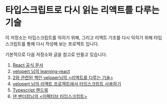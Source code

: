 # 타입스크립트로 다시 읽는 리액트를 다루는 기술

 이 저장소는 타입스크립트를 익히기 위해, 그리고 리액트 기초를 다시 익히기 위해 타입스크립트를 통해 다시 작성해 보는 프로젝트 입니다.

 기본적으로 다음 저장소와 글을 참고로 만들고 있습니다.

1. [React 공식 문서](https://facebook.github.io/react/)
2. [velopert 님의 learning-react](https://github.com/velopert/learning-react)
3. [2와 관련된 책인 veloper님의 <리액트를 다루는 기술>](https://www.aladin.co.kr/shop/wproduct.aspx?ItemId=204819510)
4. [velopert 님의 리액트 프로젝트에서 타입스크립트 사용하기](https://velog.io/@velopert/series/react-with-typescript)
5. [Typescript 핸드북](https://www.typescriptlang.org/ko/docs/handbook/intro.html)
6. [댄 밴더캄님의 <이펙티브 타입스크립트>](https://www.aladin.co.kr/shop/wproduct.aspx?ItemId=273193135)
